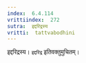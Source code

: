 ```yaml
---
index:  6.4.114
vrittiindex:  272
sutra:  इद्दरिद्रस्य
vritti:  tattvabodhini 
---
```


इद्दरिद्रस्य। `इद्दरिद्र` इतिवक्तुमुचितम्।

